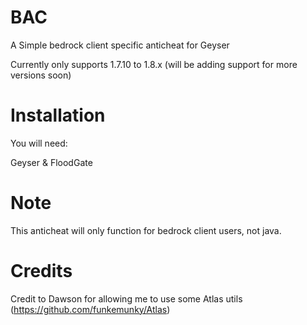 # BAC
A Simple bedrock client specific anticheat for Geyser

Currently only supports 1.7.10 to 1.8.x (will be adding support for more versions soon)

# Installation
You will need:

Geyser & FloodGate

# Note
This anticheat will only function for bedrock client users, not java.

# Credits

Credit to Dawson for allowing me to use some Atlas utils (https://github.com/funkemunky/Atlas)
